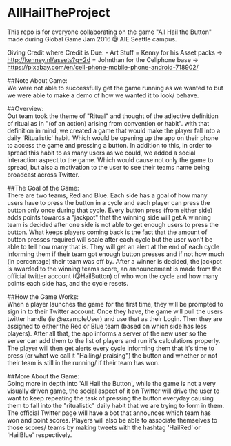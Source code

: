 # AllHailTheProject
This repo is for everyone collaborating on the game "All Hail the Button" made during Global Game Jam 2016 @ AIE Seattle campus.

Giving Credit where Credit is Due:
	- Art Stuff
		= Kenny for his Asset packs
			-> http://kenney.nl/assets?q=2d
		= Johnthan for the Cellphone base
			-> https://pixabay.com/en/cell-phone-mobile-phone-android-718902/
			
##Note About Game:  
We were not able to successfully get the game running as we wanted to but we were able to make a demo of how we wanted it to look/ behave.  

##Overview:  
Out team took the theme of "Ritual" and thought of the adjective definition of ritual as in "(of an action) arising from convention or habit".
 with that definition in mind, we created a game that would make the player fall into a daily 'Ritualistic' habit. Which would be opening up
 the app on their phone to access the game and pressing a button. In addition to this, in order to spread this habit to as many users as we could,
 we added a social interaction aspect to the game. Which would cause not only the game to spread, but also a motivation to the user to see their 
 teams name being broadcast across Twitter.  


##The Goal of the Game:  
There are two teams, Red and Blue. Each side has a goal of how many users have to press the button in a cycle and each player can press the button
 only once during that cycle. Every button press (from either side) adds points towards a "jackpot" that the winning side will get.A winning team 
 is decided after one side is not able to get enough users to press the button. What keeps players coming back is the fact that the amount of button 
 presses required will scale after each cycle but the user won't be able to tell how many that is. They will get an alert at the end of each cycle 
 informing them if their team got enough button presses and if not how much (in percentage) their team was off by. After a winner is decided, the 
 jackpot is awarded to the winning teams score, an announcement is made from the official twitter account (@HailButton) of who won the cycle and 
 how many points each side has, and the cycle resets.  


##How the Game Works:  
When a player launches the game for the first time, they will be prompted to sign in to their Twitter account. Once they have, the game will pull
the users twitter handle (ie @exampleUser) and use that as their Login. Then they are assigned to either the Red or Blue team (based on which side
has less players). After all that, the app informs a server of the new user so the server can add them to the list of players and run it's calculations
properly. The player will then get alerts every cycle informing them that it's time to press (or what we call it "Hailing/ praising") the button and 
whether or not their team is still in the running/ if their team has won.  


##More About the Game:  
Going more in depth into 'All Hail the Button', while the game is not a very visually driven game, the social aspect of it on Twitter will drive the
user to want to keep repeating the task of pressing the button everyday causing them to fall into the "ritualistic" daily habit that we are trying to
form in them. The official Twitter page will have a bot that announces which team has won and point scores. Players will also be able to associate 
themselves to those scores/ teams by making tweets with the hashtag 'HailRed' or 'HailBlue' respectively.  